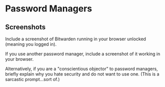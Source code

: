 # Password Managers

## Screenshots

Include a screenshot of Bitwarden running in your browser unlocked (meaning you logged in).

If you use another password manager, include a screenshot of it working in your browser.

Alternatively, if you are a "conscientious objector" to password managers, briefly explain why you hate security and do not want to use one. (This is a sarcastic prompt...sort of.)
